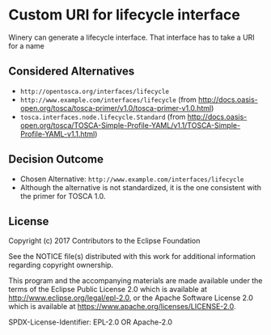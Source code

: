 # Custom URI for lifecycle interface

Winery can generate a lifecycle interface.
That interface has to take a URI for a name

## Considered Alternatives

* `http://opentosca.org/interfaces/lifecycle`
* `http://www.example.com/interfaces/lifecycle` (from http://docs.oasis-open.org/tosca/tosca-primer/v1.0/tosca-primer-v1.0.html)
* `tosca.interfaces.node.lifecycle.Standard` (from http://docs.oasis-open.org/tosca/TOSCA-Simple-Profile-YAML/v1.1/TOSCA-Simple-Profile-YAML-v1.1.html)  

## Decision Outcome

* Chosen Alternative: `http://www.example.com/interfaces/lifecycle`
* Although the alternative is not standardized, it is the one consistent with the primer for TOSCA 1.0.


## License

Copyright (c) 2017 Contributors to the Eclipse Foundation

See the NOTICE file(s) distributed with this work for additional
information regarding copyright ownership.

This program and the accompanying materials are made available under the
terms of the Eclipse Public License 2.0 which is available at
http://www.eclipse.org/legal/epl-2.0, or the Apache Software License 2.0
which is available at https://www.apache.org/licenses/LICENSE-2.0.

SPDX-License-Identifier: EPL-2.0 OR Apache-2.0
